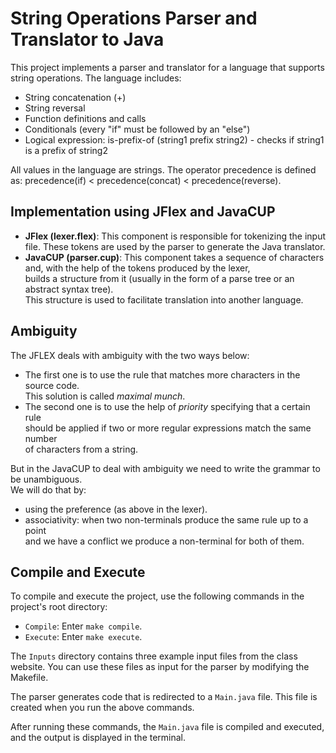 # String Operations Parser and Translator to Java

This project implements a parser and translator for a language that supports string operations. The language includes:

- String concatenation (+)
- String reversal
- Function definitions and calls
- Conditionals (every "if" must be followed by an "else")
- Logical expression: is-prefix-of (string1 prefix string2) - checks if string1 is a prefix of string2

All values in the language are strings. The operator precedence is defined as: precedence(if) < precedence(concat) < precedence(reverse).

## Implementation using JFlex and JavaCUP

- **JFlex (lexer.flex)**: This component is responsible for tokenizing the input file. These tokens are used by the parser to generate the Java translator.
- **JavaCUP (parser.cup)**: This component takes a sequence of characters and, with the help of the tokens produced by the lexer,  
builds a structure from it (usually in the form of a parse tree or an abstract syntax tree).  
This structure is used to facilitate translation into another language.

## Ambiguity

The JFLEX deals with ambiguity with the two ways below:

- The first one is to use the rule that matches more characters in the source code.  
This solution is called *maximal munch*.  
- The second one is to use the help of *priority* specifying that a certain rule  
should be applied if two or more regular expressions match the same number  
of characters from a string.  

But in the JavaCUP to deal with ambiguity we need to write the grammar to be unambiguous.  
We will do that by:  

- using the preference (as above in the lexer).
- associativity: when two non-terminals produce the same rule up to a point  
and we have a conflict we produce a non-terminal for both of them.  

## Compile and Execute

To compile and execute the project, use the following commands in the project's root directory:

- `Compile`: Enter `make compile`.
- `Execute`: Enter `make execute`.

The `Inputs` directory contains three example input files from the class website. You can use these files as input for the parser by modifying the Makefile.

The parser generates code that is redirected to a `Main.java` file. This file is created when you run the above commands.

After running these commands, the `Main.java` file is compiled and executed, and the output is displayed in the terminal.
